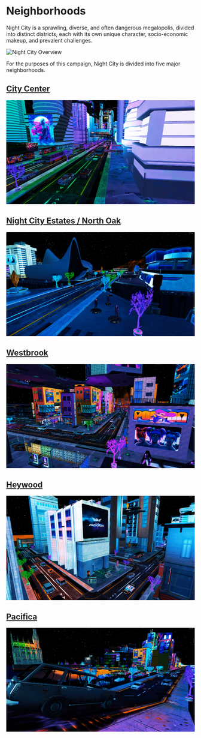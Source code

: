 # Neighborhoods

Night City is a sprawling, diverse, and often dangerous megalopolis, divided into distinct districts, each with its own unique character, socio-economic makeup, and prevalent challenges.

![Night City Overview](https://raw.githubusercontent.com/zer0db/cnc-lore/refs/heads/main/neighborhoods/images/overworld.png)

For the purposes of this campaign, Night City is divided into five major neighborhoods.

## [City Center](/neighborhoods/city-center.md)

![City Center photo](https://raw.githubusercontent.com/zer0db/cnc-lore/refs/heads/main/neighborhoods/images/city-center.png)

## [Night City Estates / North Oak](/neighborhoods/north-oak.md)

![Estates photo](https://raw.githubusercontent.com/zer0db/cnc-lore/refs/heads/main/neighborhoods/images/estates.png)

## [Westbrook](/neighborhoods/westbrook.md)

![Westbrook photo](https://raw.githubusercontent.com/zer0db/cnc-lore/refs/heads/main/neighborhoods/images/westbrook.png)

## [Heywood](/neighborhoods/heywood.md)

![Heywood photo](https://raw.githubusercontent.com/zer0db/cnc-lore/refs/heads/main/neighborhoods/images/heywood.png)

## [Pacifica](/neighborhoods/pacifica.md)

![Pacifica photo](https://raw.githubusercontent.com/zer0db/cnc-lore/refs/heads/main/neighborhoods/images/pacifica.png)
